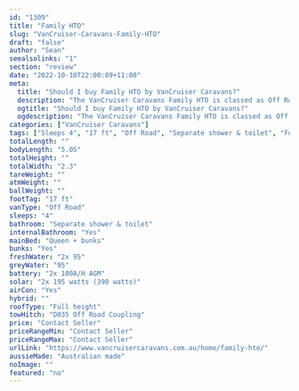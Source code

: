 ```yaml
---
id: "1309"
title: "Family HTO"
slug: "VanCruiser-Caravans-Family-HTO"
draft: "false"
author: "Sean"
seealsolinks: "1"
section: "review"
date: "2022-10-10T22:00:09+11:00"
meta:
  title: "Should I buy Family HTO by VanCruiser Caravans?"
  description: "The VanCruiser Caravans Family HTO is classed as Off Road, and sleeps 4 people. It is Australian made and comes in at 17 ft. It generally has Separate shower & toilet."
  ogtitle: "Should I buy Family HTO by VanCruiser Caravans?"
  ogdescription: "The VanCruiser Caravans Family HTO is classed as Off Road, and sleeps 4 people. It is Australian made and comes in at 17 ft. It generally has Separate shower & toilet."
categories: ["VanCruiser Caravans"]
tags: ["Sleeps 4", "17 ft", "Off Road", "Separate shower & toilet", "Full height", "Price Unknown"]
totalLength: ""
bodyLength: "5.05"
totalHeight: ""
totalWidth: "2.3"
tareWeight: ""
atmWeight: ""
ballWeight: ""
footTag: "17 ft"
vanType: "Off Road"
sleeps: "4"
bathroom: "Separate shower & toilet"
internalBathroom: "Yes"
mainBed: "Queen + bunks"
bunks: "Yes"
freshWater: "2x 95"
greyWater: "95"
battery: "2x 100A/H AGM"
solar: "2x 195 watts (390 watts)"
airCon: "Yes"
hybrid: ""
roofType: "Full height"
towHitch: "D035 Off Road Coupling"
price: "Contact Seller"
priceRangeMin: "Contact Seller"
priceRangeMax: "Contact Seller"
urlLink: "https://www.vancruisercaravans.com.au/home/family-hto/"
aussieMade: "Australian made"
noImage: ""
featured: "no"
---
```

